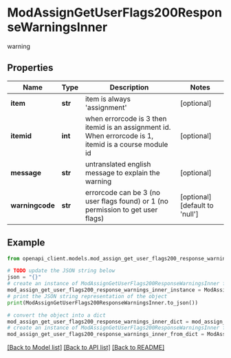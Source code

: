 # ModAssignGetUserFlags200ResponseWarningsInner

warning

## Properties

Name | Type | Description | Notes
------------ | ------------- | ------------- | -------------
**item** | **str** | item is always &#39;assignment&#39; | [optional] 
**itemid** | **int** | when errorcode is 3 then itemid is an assignment id. When errorcode is 1, itemid is a course module id | [optional] 
**message** | **str** | untranslated english message to explain the warning | [optional] 
**warningcode** | **str** | errorcode can be 3 (no user flags found) or 1 (no permission to get user flags) | [optional] [default to 'null']

## Example

```python
from openapi_client.models.mod_assign_get_user_flags200_response_warnings_inner import ModAssignGetUserFlags200ResponseWarningsInner

# TODO update the JSON string below
json = "{}"
# create an instance of ModAssignGetUserFlags200ResponseWarningsInner from a JSON string
mod_assign_get_user_flags200_response_warnings_inner_instance = ModAssignGetUserFlags200ResponseWarningsInner.from_json(json)
# print the JSON string representation of the object
print(ModAssignGetUserFlags200ResponseWarningsInner.to_json())

# convert the object into a dict
mod_assign_get_user_flags200_response_warnings_inner_dict = mod_assign_get_user_flags200_response_warnings_inner_instance.to_dict()
# create an instance of ModAssignGetUserFlags200ResponseWarningsInner from a dict
mod_assign_get_user_flags200_response_warnings_inner_from_dict = ModAssignGetUserFlags200ResponseWarningsInner.from_dict(mod_assign_get_user_flags200_response_warnings_inner_dict)
```
[[Back to Model list]](../README.md#documentation-for-models) [[Back to API list]](../README.md#documentation-for-api-endpoints) [[Back to README]](../README.md)



